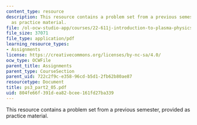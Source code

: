 ```yaml
---
content_type: resource
description: This resource contains a problem set from a previous semester, provided
  as practice material.
file: /ol-ocw-studio-app/courses/22-611j-introduction-to-plasma-physics-i-fall-2006/804fe66f391dea82bcee161fd27ba339_ps3_part2_05.pdf
file_size: 37071
file_type: application/pdf
learning_resource_types:
- Assignments
license: https://creativecommons.org/licenses/by-nc-sa/4.0/
ocw_type: OCWFile
parent_title: Assignments
parent_type: CourseSection
parent_uid: 722c2f9c-e358-96cd-b5d1-2fb62b80ae87
resourcetype: Document
title: ps3_part2_05.pdf
uid: 804fe66f-391d-ea82-bcee-161fd27ba339
---
```

This resource contains a problem set from a previous semester, provided as practice material.